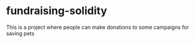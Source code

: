 # fundraising-solidity
This is a project where people can make donations to some campaigns for saving pets 
